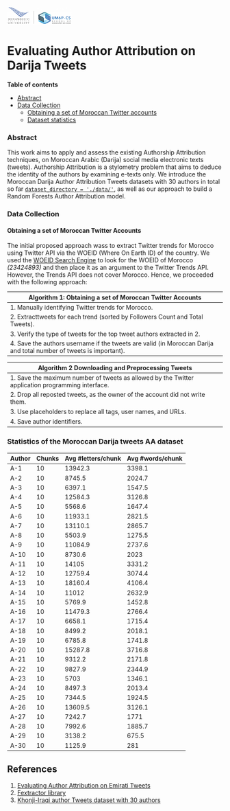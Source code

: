 <img src="./images/logo-csum6p.png" width="30%">

# Evaluating Author Attribution on Darija Tweets

__Table of contents__
* [Abstract](#abstract)
* [Data Collection](#data-collection)
  * [Obtaining a set of Moroccan Twitter accounts](#obtaining-a-set-of-moroccan-twitter-accounts)
  * [Dataset statistics](#statistics-of-the-moroccan-darija-tweets-aa-dataset)

### Abstract
This work aims to apply and assess the existing Authorship Attribution techniques, on Moroccan Arabic (Darija) social media electronic texts (tweets). Authorship Attribution is a stylometry problem that aims to deduce the identity of the authors by examining e-texts only. 
We introduce the Moroccan Darija Author Attribution Tweets datasets with 30 authors in total so far [`dataset_directory = './data/'`](https://github.com/nainiayoub/evaluating-aa-on-darija-tweets/tree/main/data), as well as our approach to build a Random Forests Author Attribution model.

### Data Collection
#### Obtaining a set of Moroccan Twitter Accounts
The initial proposed approach wass to extract Twitter trends for Morocco using Twitter API via the WOEID (Where On Earth ID) of the country. We used the [WOEID Search Engine](https://www.woeids.com/) to look for the WOEID of Morocco _(23424893)_ and then place it as an argument to the Twitter Trends API. However, the Trends API does not cover Morocco. Hence, we proceeded with the following approach:

| Algorithm 1: Obtaining a set of Moroccan Twitter Accounts                                                          |
|--------------------------------------------------------------------------------------------------------------------|
|1. Manually identifying Twitter trends for Morocco.                                                                 |
|2. Extracttweets for each trend (sorted by Followers Count and Total Tweets).                                       |
|3. Verify the type of tweets for the top tweet authors extracted in 2.                                              | 
|4. Save the authors username if the tweets are valid (in Moroccan Darija and total number of tweets is important).  |                        


| Algorithm 2 Downloading and Preprocessing Tweets                                                 |
|--------------------------------------------------------------------------------------------------|
|1. Save the maximum number of tweets as allowed by the Twitter application programming interface. |
|2. Drop all reposted tweets, as the owner of the account did not write them.                      |
|3. Use placeholders to replace all tags, user names, and URLs.                                    |
|4. Save author identiﬁers.                                                                        |

### Statistics of the Moroccan Darija tweets AA dataset

| Author | Chunks | Avg \#letters/chunk | Avg \#words/chunk |
|--------|--------|---------------------|-------------------|
| A-1    | 10     | 13942.3             | 3398.1            |
| A-2    | 10     | 8745.5              | 2024.7            |
| A-3    | 10     | 6397.1              | 1547.5            |
| A-4    | 10     | 12584.3             | 3126.8            |
| A-5    | 10     | 5568.6              | 1647.4            |
| A-6    | 10     | 11933.1             | 2821.5            |
| A-7    | 10     | 13110.1             | 2865.7            |
| A-8    | 10     | 5503.9              | 1275.5            |
| A-9    | 10     | 11084.9             | 2737.6            |
| A-10   | 10     | 8730.6              | 2023              |
| A-11   | 10     | 14105               | 3331.2            |
| A-12   | 10     | 12759.4             | 3074.4            |
| A-13   | 10     | 18160.4             | 4106.4            |
| A-14   | 10     | 11012               | 2632.9            |
| A-15   | 10     | 5769.9              | 1452.8            |
| A-16   | 10     | 11479.3             | 2766.4            |
| A-17   | 10     | 6658.1              | 1715.4            |
| A-18   | 10     | 8499.2              | 2018.1            |
| A-19   | 10     | 6785.8              | 1741.8            |
| A-20   | 10     | 15287.8             | 3716.8            |
| A-21   | 10     | 9312.2              | 2171.8            |
| A-22   | 10     | 9827.9              | 2344.9            |
| A-23   | 10     | 5703                | 1346.1            |
| A-24   | 10     | 8497.3              | 2013.4            |
| A-25   | 10     | 7344.5              | 1924.5            |
| A-26   | 10     | 13609.5             | 3126.1            |
| A-27   | 10     | 7242.7              | 1771              |
| A-28   | 10     | 7992.6              | 1885.7            |
| A-29   | 10     | 3138.2              | 675.5             |
| A-30   | 10     | 1125.9              | 281               |


## References
1. [Evaluating Author Attribution on Emirati Tweets](https://ieeexplore.ieee.org/document/9167201)
2. [Fextractor library](https://gitlab.com/mmaakh/fextractor)
3. [Khonji-Iraqi author Tweets dataset with 30 authors](https://gitlab.com/mmaakh/kit-30)
